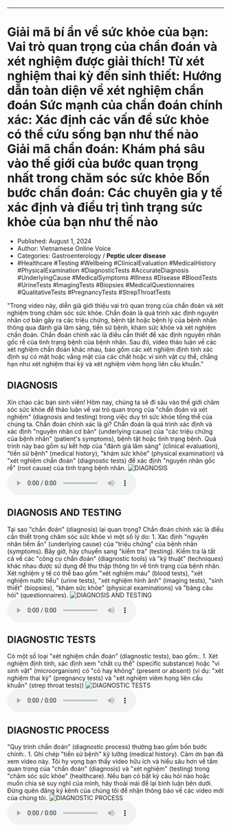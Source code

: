 
---

# Giải mã bí ẩn về sức khỏe của bạn: Vai trò quan trọng của chẩn đoán và xét nghiệm được giải thích! Từ xét nghiệm thai kỳ đến sinh thiết: Hướng dẫn toàn diện về xét nghiệm chẩn đoán Sức mạnh của chẩn đoán chính xác: Xác định các vấn đề sức khỏe có thể cứu sống bạn như thế nào Giải mã chẩn đoán: Khám phá sâu vào thế giới của bước quan trọng nhất trong chăm sóc sức khỏe Bốn bước chẩn đoán: Các chuyên gia y tế xác định và điều trị tình trạng sức khỏe của bạn như thế nào

- Published: August 1, 2024
- Author: Vietnamese Online Voice
- Categories: Gastroenterology / **Peptic ulcer disease**
- #Healthcare #Testing #Wellbeing #ClinicalEvaluation #MedicalHistory #PhysicalExamination #DiagnosticTests #AccurateDiagnosis #UnderlyingCause #MedicalSymptoms #Illness #Disease #BloodTests #UrineTests #ImagingTests #Biopsies #MedicalQuestionnaires #QualitativeTests #PregnancyTests #StrepThroatTests

"Trong video này, diễn giả giới thiệu vai trò quan trọng của chẩn đoán và xét nghiệm trong chăm sóc sức khỏe. Chẩn đoán là quá trình xác định nguyên nhân cơ bản gây ra các triệu chứng, bệnh tật hoặc bệnh lý của bệnh nhân thông qua đánh giá lâm sàng, tiền sử bệnh, khám sức khỏe và xét nghiệm chẩn đoán. Chẩn đoán chính xác là điều cần thiết để xác định nguyên nhân gốc rễ của tình trạng bệnh của bệnh nhân. Sau đó, video thảo luận về các xét nghiệm chẩn đoán khác nhau, bao gồm các xét nghiệm định tính xác định sự có mặt hoặc vắng mặt của các chất hoặc vi sinh vật cụ thể, chẳng hạn như xét nghiệm thai kỳ và xét nghiệm viêm họng liên cầu khuẩn."


## DIAGNOSIS

Xin chào các bạn sinh viên! Hôm nay, chúng ta sẽ đi sâu vào thế giới chăm sóc sức khỏe để thảo luận về vai trò quan trọng của "chẩn đoán và xét nghiệm" (diagnosis and testing) trong việc duy trì sức khỏe tổng thể của chúng ta. Chẩn đoán chính xác là gì? Chẩn đoán là quá trình xác định và xác định "nguyên nhân cơ bản" (underlying cause) của "các triệu chứng của bệnh nhân" (patient's symptoms), bệnh tật hoặc tình trạng bệnh. Quá trình này bao gồm sự kết hợp của "đánh giá lâm sàng" (clinical evaluation), "tiền sử bệnh" (medical history), "khám sức khỏe" (physical examination) và "xét nghiệm chẩn đoán" (diagnostic tests) để xác định "nguyên nhân gốc rễ" (root cause) của tình trạng bệnh nhân.
![DIAGNOSIS](https://http-archiver-apis-production-80.schnworks.com/storage/images/transitions/2024-08-01/transition--14809223463-Montserrat-Black-004895.jpg)
<audio controls>
    <source src="https://http-archiver-apis-production-80.schnworks.com/storage/storage/audio/file-18724590650.mp3" type="audio/mpeg">
</audio>



## DIAGNOSIS AND TESTING

Tại sao "chẩn đoán" (diagnosis) lại quan trọng? Chẩn đoán chính xác là điều cần thiết trong chăm sóc sức khỏe vì một số lý do: 1. Xác định "nguyên nhân tiềm ẩn" (underlying cause) của "triệu chứng" của bệnh nhân (symptoms). Bây giờ, hãy chuyển sang "kiểm tra" (testing). Kiểm tra là tất cả về các "công cụ chẩn đoán" (diagnostic tools) và "kỹ thuật" (techniques) khác nhau được sử dụng để thu thập thông tin về tình trạng của bệnh nhân. Xét nghiệm y tế có thể bao gồm "xét nghiệm máu" (blood tests), "xét nghiệm nước tiểu" (urine tests), "xét nghiệm hình ảnh" (imaging tests), "sinh thiết" (biopsies), "khám sức khỏe" (physical examinations) và "bảng câu hỏi" (questionnaires).
![DIAGNOSIS AND TESTING](https://http-archiver-apis-production-80.schnworks.com/storage/images/transitions/2024-08-01/transition--7444554678-Montserrat-Thin-512DA8.jpg)
<audio controls>
    <source src="https://http-archiver-apis-production-80.schnworks.com/storage/storage/audio/file-23401021269.mp3" type="audio/mpeg">
</audio>



## DIAGNOSTIC TESTS

Có một số loại "xét nghiệm chẩn đoán" (diagnostic tests), bao gồm:. 1. Xét nghiệm định tính, xác định xem "chất cụ thể" (specific substance) hoặc "vi sinh vật" (microorganism) có "có hay không" (present or absent) (ví dụ: "xét nghiệm thai kỳ" (pregnancy tests) và "xét nghiệm viêm họng liên cầu khuẩn" (strep throat tests))
![DIAGNOSTIC TESTS](https://http-archiver-apis-production-80.schnworks.com/storage/images/transitions/2024-08-01/transition-810721170-Montserrat-SemiBold-1A237E.jpg)
<audio controls>
    <source src="https://http-archiver-apis-production-80.schnworks.com/storage/storage/audio/file-25618589613.mp3" type="audio/mpeg">
</audio>



## DIAGNOSTIC PROCESS

"Quy trình chẩn đoán" (diagnostic process) thường bao gồm bốn bước chính:. 1. Ghi chép "tiền sử bệnh" kỹ lưỡng (medical history). Cảm ơn bạn đã xem video này. Tôi hy vọng bạn thấy video hữu ích và hiểu sâu hơn về tầm quan trọng của "chẩn đoán" (diagnosis) và "xét nghiệm" (testing) trong "chăm sóc sức khỏe" (healthcare). Nếu bạn có bất kỳ câu hỏi nào hoặc muốn chia sẻ suy nghĩ của mình, hãy thoải mái để lại bình luận bên dưới. Đừng quên đăng ký kênh của chúng tôi để nhận thông báo về các video mới của chúng tôi.
![DIAGNOSTIC PROCESS](https://http-archiver-apis-production-80.schnworks.com/storage/images/transitions/2024-08-01/transition--21000678126-Montserrat-Medium-4A148C.jpg)
<audio controls>
    <source src="https://http-archiver-apis-production-80.schnworks.com/storage/storage/audio/file-23159549068.mp3" type="audio/mpeg">
</audio>


